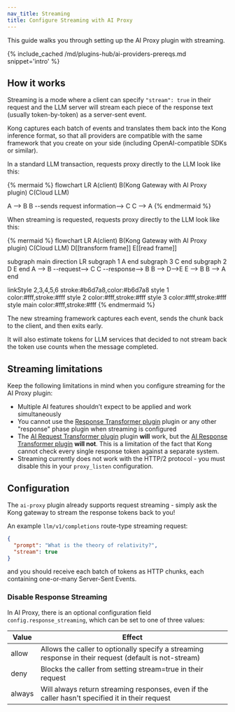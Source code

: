 ```yaml
---
nav_title: Streaming
title: Configure Streaming with AI Proxy
---
```


This guide walks you through setting up the AI Proxy plugin with streaming.

{% include_cached /md/plugins-hub/ai-providers-prereqs.md snippet='intro' %}

## How it works

Streaming is a mode where a client can specify `"stream": true` in their request and the LLM server will stream each piece of the response text (usually token-by-token) as a server-sent event.

Kong captures each batch of events and translates them back into the Kong inference format, so that all providers are compatible with the same framework that you create on your side (including OpenAI-compatible SDKs or similar).

In a standard LLM transaction, requests proxy directly to the LLM look like this:

{% mermaid %}
flowchart LR
  A(client)
  B(Kong Gateway with 
  AI Proxy plugin)
  C(Cloud LLM)

  A --> B
  B --sends request 
  information--> C
  C --> A
{% endmermaid %}

When streaming is requested, requests proxy directly to the LLM look like this:

{% mermaid %}
flowchart LR
  A(client)
  B(Kong Gateway with 
  AI Proxy plugin)
  C(Cloud LLM)
  D[[transform frame]]
  E[[read frame]]

subgraph main
direction LR
  subgraph 1
  A
  end
  subgraph 3
  C
  end
  subgraph 2
  D
  E
  end
  A --> B --request--> C
  C --response--> B
  B --> D-->E
  E --> B
  B --> A
end

  linkStyle 2,3,4,5,6 stroke:#b6d7a8,color:#b6d7a8
  style 1 color:#fff,stroke:#fff
  style 2 color:#fff,stroke:#fff
  style 3 color:#fff,stroke:#fff
  style main color:#fff,stroke:#fff
{% endmermaid %}

The new streaming framework captures each event, sends the chunk back to the client, and then exits early. 

It will also estimate tokens for LLM services that decided to not stream back the token use counts when the message completed.

## Streaming limitations

Keep the following limitations in mind when you configure streaming for the AI Proxy plugin: 

* Multiple AI features shouldn’t expect to be applied and work simultaneously
* You cannot use the [Response Transformer plugin](/hub/kong-inc/response-transformer/) plugin or any other "response" phase plugin when streaming is configured
* The [AI Request Transformer plugin](/hub/kong-inc/ai-request-transformer/) plugin **will** work, but the [AI Response Transformer plugin](/hub/kong-inc/ai-response-transformer/) **will not**. This is a limitation of the fact that Kong cannot check every single response token against a separate system.
* Streaming currently does not work with the HTTP/2 protocol - you must disable this in your `proxy_listen` configuration.

## Configuration

The `ai-proxy` plugin already supports request streaming - simply ask the Kong gateway to stream the response tokens back to you!

An example `llm/v1/completions` route-type streaming request:

```json
{
  "prompt": "What is the theory of relativity?",
  "stream": true
}
```

and you should receive each batch of tokens as HTTP chunks, each containing one-or-many Server-Sent Events.

### Disable Response Streaming

In AI Proxy, there is an optional configuration field `config.response_streaming`, which can be set to one of three values:

| Value  | Effect                                                                                                |
|--------|-------------------------------------------------------------------------------------------------------|
| allow  | Allows the caller to optionally specify a streaming response in their request (default is not-stream) |
| deny   | Blocks the caller from setting stream=true in their request                                           |
| always | Will always return streaming responses, even if the caller hasn't specified it in their request       |
